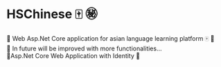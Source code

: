 # HSChinese :mahjong: :secret:
🌟 Web Asp.Net Core application for asian language learning platform :mahjong: 📖
<br>
:pushpin: In future will be improved with more functionalities...<br>
📌Asp.Net Core Web Application with Identity 📌


